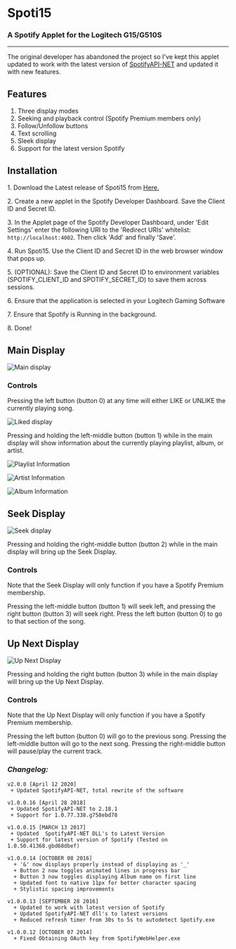 # Spoti15
### A Spotify Applet for the Logitech G15/G510S

---
 The original developer has abandoned the project so I've kept this applet updated to work with the latest version of [SpotifyAPI-NET](https://github.com/JohnnyCrazy/SpotifyAPI-NET) and updated it with new features.
 
## Features
1. Three display modes
2. Seeking and playback control (Spotify Premium members only)
3. Follow/Unfollow buttons
4. Text scrolling
5. Sleek display
6. Support for the latest version Spotify 

## Installation
1\. Download the Latest release of Spoti15 from [Here.](https://github.com/eezstreet/Spoti15/releases)

2\. Create a new applet in the Spotify Developer Dashboard. Save the Client ID and Secret ID.

3\. In the Applet page of the Spotify Developer Dashboard, under 'Edit Settings' enter the following URI to the 'Redirect URIs' whitelist: `http://localhost:4002`. Then click 'Add' and finally 'Save'.

4\. Run Spoti15. Use the Client ID and Secret ID in the web browser window that pops up.

5\. (OPTIONAL): Save the Client ID and Secret ID to environment variables (SPOTIFY_CLIENT_ID and SPOTIFY_SECRET_ID) to save them across sessions.

6\. Ensure that the application is selected in your Logitech Gaming Software

7\. Ensure that Spotify is Running in the background.

8\. Done!

## Main Display
![Main display](https://i.imgur.com/359JN6p.png)


### Controls

Pressing the left button (button 0) at any time will either LIKE or UNLIKE the currently playing song.

![Liked display](https://i.imgur.com/DfqLbRy.png)

Pressing and holding the left-middle button (button 1) while in the main display will show information about the currently playing playlist, album, or artist.

![Playlist Information](https://i.imgur.com/7r2hntK.png)

![Artist Information](https://i.imgur.com/8p9AgLf.png)

![Album Information](https://i.imgur.com/lmsVIOx.png)

## Seek Display
![Seek display](https://i.imgur.com/oBVqnxA.png)

Pressing and holding the right-middle button (button 2) while in the main display will bring up the Seek Display.

### Controls
Note that the Seek Display will only function if you have a Spotify Premium membership.

Pressing the left-middle button (button 1) will seek left, and pressing the right button (button 3) will seek right. Press the left button (button 0) to go to that section of the song.

## Up Next Display
![Up Next Display](https://i.imgur.com/QIOX18F.png)

Pressing and holding the right button (button 3) while in the main display will bring up the Up Next Display.

### Controls
Note that the Up Next Display will only function if you have a Spotify Premium membership.

Pressing the left button (button 0) will go to the previous song. Pressing the left-middle button will go to the next song. Pressing the right-middle button will pause/play the current track.


### *Changelog:*
```
v2.0.0 [April 12 2020]
 + Updated SpotifyAPI-NET, total rewrite of the software
 
v1.0.0.16 [April 28 2018]
 + Updated SpotifyAPI-NET to 2.18.1
 + Support for 1.0.77.338.g758ebd78

v1.0.0.15 [MARCH 13 2017]
 + Updated  SpotifyAPI-NET DLL's to Latest Version
 + Support for latest version of Spotify (Tested on 1.0.50.41368.gbd68dbef)

v1.0.0.14 [OCTOBER 08 2016]
  + '&' now displays properly instead of displaying as '_'
  + Button 2 now toggles animated lines in progress bar
  + Button 3 now toggles displaying Album name on first line
  + Updated font to native 11px for better character spacing
  + Stylistic spacing improvements

v1.0.0.13 [SEPTEMBER 28 2016]
  + Updated to work with latest version of Spotify
  + Updated SpotifyAPI-NET dll's to latest versions
  + Reduced refresh timer from 30s to 5s to autodetect Spotify.exe
  
v1.0.0.12 [OCTOBER 07 2014]
  + Fixed Obtaining OAuth key from SpotifyWebHelper.exe
```
